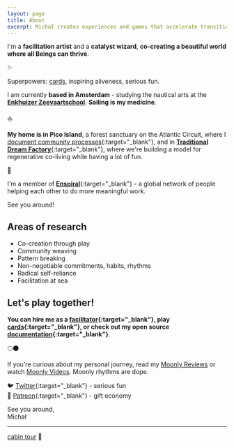 ```yaml
---
layout: page
title: About
excerpt: Michał creates experiences and games that accelerate transition towards a regenerative way of living.
---
```

I'm a **facilitation artist** and a **catalyst wizard**, **co-creating a beautiful world where all Beings can thrive**.

✨

Superpowers: [cards](/cards), inspiring aliveness, serious fun.

I am currently **based in Amsterdam** - studying the nautical arts at the [**Enkhuizer Zeevaartschool**](https://ezsenglish.weebly.com/). **Sailing is my medicine**.

⛵️

**My home is in Pico Island**, a forest sanctuary on the Atlantic Circuit, where I [document community processes](https://pico.microsolidarity.cc){:target="_blank"}, and in [**Traditional Dream Factory**](https://traditionaldreamfactory.com){:target="_blank"}, where we're building a model for regenerative co-living while having a lot of fun.

🌳

I'm a member of [**Enspiral**](https://enspiral.com){:target="_blank"} - a global network of people helping each other to do more meaningful work. 

See you around!

## Areas of research

- Co-creation through play
- Community weaving
- Pattern breaking
- Non-negotiable commitments, habits, rhythms
- Radical self-reliance
- Facilitation at sea

## Let's play together!

**You can hire me as a [facilitator](/facilitation){:target="_blank"}, play [cards](/cards){:target="_blank"}, or check out my open source [documentation](/documentation){:target="_blank"}**.

🌕🌑

If you're curious about my personal journey, read my [Moonly Reviews](/moonly-reviews) or watch [Moonly Videos](/moonly-video). Moonly rhythms are dope.

🐦 [Twitter](https://twitter.com/michalkorzonek/){:target="_blank"} - serious fun<br>
🎁 [Patreon](https://www.patreon.com/michalkorzonek/){:target="_blank"} - gift economy

See you around,<br>
Michał

---
[cabin tour](/cabin) 🏡